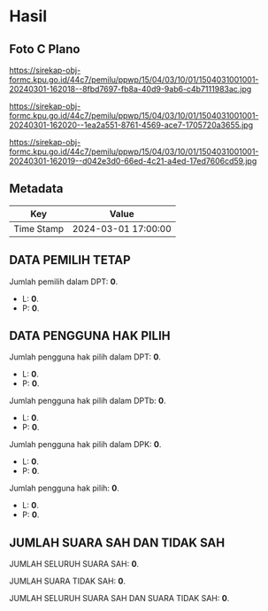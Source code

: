 # Hasil

## Foto C Plano

https://sirekap-obj-formc.kpu.go.id/44c7/pemilu/ppwp/15/04/03/10/01/1504031001001-20240301-162018--8fbd7697-fb8a-40d9-9ab6-c4b7111983ac.jpg

https://sirekap-obj-formc.kpu.go.id/44c7/pemilu/ppwp/15/04/03/10/01/1504031001001-20240301-162020--1ea2a551-8761-4569-ace7-1705720a3655.jpg

https://sirekap-obj-formc.kpu.go.id/44c7/pemilu/ppwp/15/04/03/10/01/1504031001001-20240301-162019--d042e3d0-66ed-4c21-a4ed-17ed7606cd59.jpg


## Metadata

| Key        | Value               |
| ---------- | ------------------- |
| Time Stamp | 2024-03-01 17:00:00 |


## DATA PEMILIH TETAP

Jumlah pemilih dalam DPT: **0**.
 * L: **0**.
 * P: **0**.

## DATA PENGGUNA HAK PILIH

Jumlah pengguna hak pilih dalam DPT: **0**.
 * L: **0**.
 * P: **0**.

Jumlah pengguna hak pilih dalam DPTb: **0**.
 * L: **0**.
 * P: **0**.

Jumlah pengguna hak pilih dalam DPK: **0**.
 * L: **0**.
 * P: **0**.

Jumlah pengguna hak pilih: **0**.
 * L: **0**.
 * P: **0**.

## JUMLAH SUARA SAH DAN TIDAK SAH

JUMLAH SELURUH SUARA SAH: **0**.

JUMLAH SUARA TIDAK SAH: **0**.

JUMLAH SELURUH SUARA SAH DAN SUARA TIDAK SAH: **0**.


